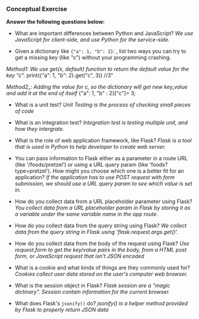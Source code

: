 ### Conceptual Exercise ###

__Answer the following questions below:__

* What are important differences between Python and JavaScript?
*We use JavaScript for client-side, and use Python for the service-side.*

* Given a dictionary like ``{"a": 1, "b": 2}``: , list two ways you can try to get a missing key (like "c") without your programming crashing.

*Method1: We use get(x, default) function to return the default value for the key "c".*
    print({"a": 1, "b": 2}.get("c", 3)) //3"

*Method2_: Adding the value for c, so the dictionary will get new key_value and add it at the end of itself*
     {"a": 1, "b" : 2}["c"]= 3;
  
* What is a unit test? 
*Unit Testing is the process of checking small pieces of code*

* What is an integration test?
*Integration test is testing multiple unit, and how they intergrate.*

* What is the role of web application framework, like Flask?
_Flask is a tool that is used in Python to help developer to create web server._ 

* You can pass information to Flask either as a parameter in a route URL (like '/foods/pretzel') or using a URL query param (like 'foods?type=pretzel'). How might you choose which one is a better fit for an application?
*If the application has to use POST request with form submission, we should use a URL query param to see which value is set in.*

* How do you collect data from a URL placeholder parameter using Flask?
_You collect data from a URL placeholder param in Flask by storing it as a variable under the same variable name in the app route._

* How do you collect data from the query string using Flask?
*We collect data from the query string in Flask using 'flask.request.args.get()'.*

* How do you collect data from the body of the request using Flask?
*Use request.form to get the key/value pairs in the body, from a HTML post form, or JavaScript request that isn't JSON encoded*

* What is a cookie and what kinds of things are they commonly used for?
*Cookies collect user data stored on the user's computer web browser.*


* What is the session object in Flask?
*Flask session are a "magic dictinary". Session contain information for the current browser.* 

* What does Flask's `jsonify()` do?
*jsonify() is a helper method provided by Flask to properly return JSON data*
